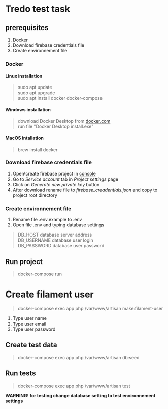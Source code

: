 # Tredo test task

## prerequisites

1. Docker
2. Download firebase credentials file
3. Create environnement file

### Docker

#### Linux installation

> sudo apt update \
> sudo apt upgrade \
> sudo apt install docker docker-compose

#### Windows installation

> download Docker Desktop from [docker.com](https://www.docker.com) \
> run file "Docker Desktop install.exe"

#### MacOS intallation

>  brew install docker

### Download firebase credentials file

1. Open\create firebase project in [console](https://console.firebase.google.com)
2. Go to *Service account* tab in *Project settings* page
3. Click on *Generate new private key* button
4. After download rename file to *firebase_creadentials.json* and copy to project root directory

### Create environnement file

1. Rename file .env.example to .env
2. Open file .env and typing database settings

> DB_HOST database server address \
> DB_USERNAME database user login \
> DB_PASSWORD database user password

## Run project

> docker-compose run

# Create filament user

> docker-compose exec app php /var/www/artisan make:filament-user

1. Type user name
2. Type user email
3. Type user password

## Create test data

> docker-compose exec app php /var/www/artisan db:seed

## Run tests

> docker-compose exec app php /var/www/artisan test

**WARNING! for testing change database setting to test environnement settings**